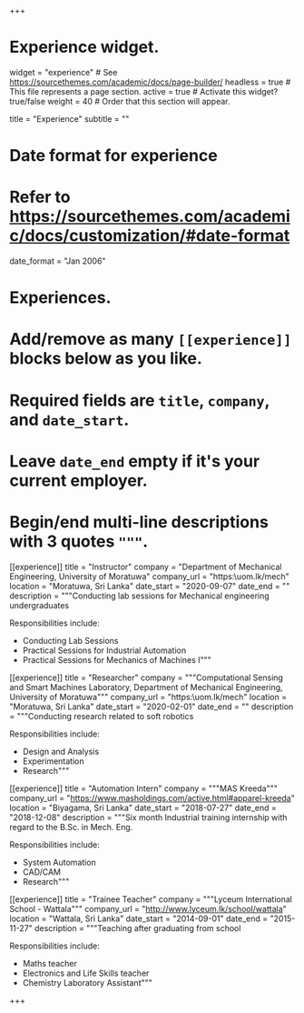 +++
# Experience widget.
widget = "experience"  # See https://sourcethemes.com/academic/docs/page-builder/
headless = true  # This file represents a page section.
active = true  # Activate this widget? true/false
weight = 40  # Order that this section will appear.

title = "Experience"
subtitle = ""

# Date format for experience
#   Refer to https://sourcethemes.com/academic/docs/customization/#date-format
date_format = "Jan 2006"

# Experiences.
#   Add/remove as many `[[experience]]` blocks below as you like.
#   Required fields are `title`, `company`, and `date_start`.
#   Leave `date_end` empty if it's your current employer.
#   Begin/end multi-line descriptions with 3 quotes `"""`.
[[experience]]
  title = "Instructor"
  company = "Department of Mechanical Engineering, University of Moratuwa"
  company_url = "https:\\uom.lk/mech"
  location = "Moratuwa, Sri Lanka"
  date_start = "2020-09-07"
  date_end = ""
  description = """Conducting lab sessions for Mechanical engineering undergraduates
  
  Responsibilities include:
  
  * Conducting Lab Sessions
  * Practical Sessions for Industrial Automation
  * Practical Sessions for Mechanics of Machines I"""
  
[[experience]]
  title = "Researcher"
  company = """Computational Sensing and Smart Machines Laboratory, Department of Mechanical Engineering, University of Moratuwa"""
  company_url = "https:\\uom.lk/mech"
  location = "Moratuwa, Sri Lanka"
  date_start = "2020-02-01"
  date_end = ""
  description = """Conducting research related to soft robotics
  
  Responsibilities include:
  
  * Design and Analysis
  * Experimentation
  * Research"""  
  

[[experience]]
  title = "Automation Intern"
  company = """MAS Kreeda"""
  company_url = "https://www.masholdings.com/active.html#apparel-kreeda"
  location = "Biyagama, Sri Lanka"
  date_start = "2018-07-27"
  date_end = "2018-12-08"
  description = """Six month Industrial training internship with regard to the B.Sc. in Mech. Eng.
  
  Responsibilities include:
  
  * System Automation
  * CAD/CAM
  * Research""" 
  
[[experience]]
  title = "Trainee Teacher"
  company = """Lyceum International School - Wattala"""
  company_url = "http://www.lyceum.lk/school/wattala"
  location = "Wattala, Sri Lanka"
  date_start = "2014-09-01"
  date_end = "2015-11-27"
  description = """Teaching after graduating from school 
  
  Responsibilities include:
  
  * Maths teacher
  * Electronics and Life Skills teacher
  * Chemistry Laboratory Assistant""" 

+++

